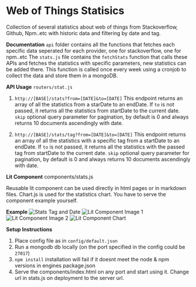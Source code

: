# Web of Things Statisics

Collection of several statistics about web of things from Stackoverflow, Github, Npm..etc with historic data and filtering by date and tag.

**Documentation**
`api` folder contains all the functions that fetches each specific data seperated for each provider, one for stackoverflow, one for npm..etc
The `stats.js` file contains the `fetchStats` function that calls these APIs and fetches the statistics with specific parameters, new statistics can be added there. This function is called once every week using a cronjob to collect the data and store them in a mongoDB.

**API Usage**
`routers/stat.js`

1. `http://[BASE]/stats?from=[DATE]&to=[DATE]`
   This endpoint returns an array of all the statistics from a starDate to an endDate. If `to` is not passed, it returns all the statistics from startDate to the current date. `skip` optional query parameter for pagination, by default is 0 and always returns 10 documents ascendingly with date.

2. `http://[BASE]/stats/tag?from=[DATE]&to=[DATE]`
   This endpoint returns an array of all the statistics with a specific tag from a startDate to an endDate. If `to` is not passed, it returns all the statistics with the passed tag from startDate to the current date. `skip` optional query parameter for pagination, by default is 0 and always returns 10 documents ascendingly with date.

**Lit Component**
components/stats.js

Reusable lit component can be used directly in html pages or in markdown files. Chart.js is used for the statistics chart.
You have to serve the component example yourself.

**Example**
![Stats Tag and Date](https://i.ibb.co/brcBXS9/dateandtag.png)
![Lit Component Image 1](https://i.ibb.co/X3XgFjb/lit1.png)
![Lit Component Image 2](https://i.ibb.co/DfkWQTS/lit2.png)
![Lit Component Chart](https://i.ibb.co/x2DtkYP/chart.png)

**Setup Instructions**

1. Place config file as in `config/default.json `
2. Run a mongodb db locally (on the port specified in the config could be `27017`)
3. `npm install` installation will fail if it doesnt meet the node & npm versions in engines package.json
4. Serve the components/index.html on any port and start using it. Change url in stats.js on deployment to the server url.
